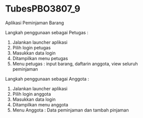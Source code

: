 # TubesPBO3807_9

Aplikasi Peminjaman Barang

Langkah penggunaan sebagai Petugas :
1. Jalankan launcher aplikasi
2. Pilih login petugas
3. Masukkan data login
4. Ditampilkan menu petugas
5. Menu petugas : input barang, daftarin anggota, view seluruh peminjaman

Langkah penggunaan sebagai Anggota :
1. Jalankan launcher aplikasi
2. Pilih login anggota
3. Masukkan data login
4. Ditampilkan menu anggota
5. Menu Anggota : Data peminjaman dan tambah pinjaman
